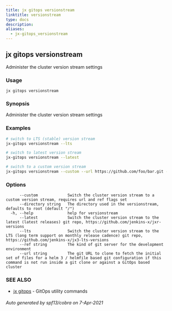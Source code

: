 ```yaml
---
title: jx gitops versionstream
linktitle: versionstream
type: docs
description: 
aliases:
  - jx-gitops_versionstream
---
```


## jx gitops versionstream

Administer the cluster version stream settings

### Usage

```
jx gitops versionstream
```

### Synopsis

Administer the cluster version stream settings

### Examples

  ```bash
  # switch to LTS (stable) version stream
  jx-gitops versionstream --lts
  
  # switch to latest version stream
  jx-gitops versionstream --latest
  
  # switch to a custom version stream
  jx-gitops versionstream --custom --url https://github.com/foo/bar.git --ref main

  ```
### Options

```
      --custom             Switch the cluster version stream to a custom version stream, requires url and ref flags set
      --directory string   The directory used in the versionstream, defaults to root (default "/")
  -h, --help               help for versionstream
      --latest             Switch the cluster version stream to the latest (latest releases) git repo, https://github.com/jenkins-x/jxr-versions
      --lts                Switch the cluster version stream to the LTS (long term support on monthly release cadence) git repo, https://github.com/jenkins-x/jx3-lts-versions
      --ref string         The kind of git server for the development environment
      --url string         The git URL to clone to fetch the initial set of files for a helm 3 / helmfile based git configuration if this command is not run inside a git clone or against a GitOps based cluster
```

### SEE ALSO

* [jx gitops](..)	 - GitOps utility commands

###### Auto generated by spf13/cobra on 7-Apr-2021
